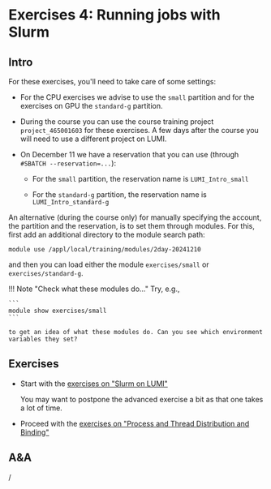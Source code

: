 # Exercises 4: Running jobs with Slurm

## Intro

For these exercises, you'll need to take care of some settings:

-   For the CPU exercises we advise to use the `small` partition and for the 
    exercises on GPU the `standard-g` partition.

-   During the course you can use the course training project `project_465001603`
    for these exercises. A few days after the course you will need to use a different project
    on LUMI. 

-   On December 11 we have a reservation that you can use (through `#SBATCH --reservation=...`):
  
    -   For the `small` partition, the reservation name is `LUMI_Intro_small`

    -   For the `standard-g` partition, the reservation name is `LUMI_Intro_standard-g`

An alternative (during the course only) for manually specifying 
the account, the partition and the reservation, is to set
them through modules. For this, first add an additional directory to the module search path:

```
module use /appl/local/training/modules/2day-20241210
```

and then you can load either the module `exercises/small` or `exercises/standard-g`.

!!! Note "Check what these modules do..."
    Try, e.g., 

    ```
    module show exercises/small
    ```

    to get an idea of what these modules do. Can you see which environment variables they set?


## Exercises

<!--
Exercises will be made available during the course
-->

-   Start with the [exercises on "Slurm on LUMI"](E201-Slurm.md)

    You may want to postpone the advanced exercise a bit as that one takes a lot of time.

-   Proceed with the [exercises on "Process and Thread Distribution and Binding"](E202-Binding.md)


## A&A

/
